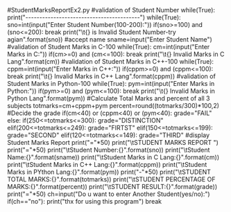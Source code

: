 #StudentMarksReportEx2.py
#validation of Student Number
while(True):
    print("-----------------------------------------")
    while(True):
       sno=int(input("Enter Student Number(100-200):"))
       if(sno>=100) and (sno<=200):
          break
       print("\t{} is Invalid Student Number-try agian".format(sno))
    #accept name
    sname=input("Enter Student Name")
    #validation of Student Marks in C-100
    while(True):
        cm=int(input("Enter Marks in C:"))
        if(cm>=0) and (cm<=100):
            break
        print("\t{} Invalid Marks in C Lang".format(cm))
    #validation of Student Marks in C++-100
    while(True):
        cppm=int(input("Enter Marks in C++:"))
        if(cppm>=0) and (cppm<=100):
            break
        print("\t{} Invalid Marks in C++ Lang".format(cppm))
    #validation of Student Marks in Python-100
    while(True):
        pym=int(input("Enter Marks in Python:"))
        if(pym>=0) and (pym<=100):
            break
        print("\t{} Invalid Marks in Python Lang".format(pym))
    #Calculate Total Marks and percent of all 3 subjects
    totmarks=cm+cppm+pym
    percent=round((totmarks/300)*100,2)
    #Decide the grade
    if(cm<40) or    (cppm<40)  or  (pym<40):
        grade="FAIL"
    else:
        if(250<=totmarks<=300):
            grade="DISTINCTION"
        elif(200<=totmarks<=249):
            grade="FIRTST"
        elif(150<=totmarks<=199):
            grade="SECOND"
        elif(120<=totmarks<=149):
            grade="THIRD"
    #display Student Marks Report
    print("="*50)
    print("\tSTUDENT MARKS REPORT ")
    print("="*50)
    print("\tStudent Number:{}".format(sno))
    print("\tStudent Name:{}".format(sname))
    print("\tStudent Marks in C Lang:{}".format(cm))
    print("\tStudent Marks in C++ Lang:{}".format(cppm))
    print("\tStudent Marks in PYthon Lang:{}".format(pym))
    print("-"*50)
    print("\tSTUDENT TOTAL MARKS:{}".format(totmarks))
    print("\tSTUDENT PERCENTAGE OF MARKS:{}".format(percent))
    print("\tSTUDENT RESULT:{}".format(grade))
    print("="*50)
    ch=input("Do u want to enter Another Student(yes/no):")
    if(ch=="no"):
        print("thx for using this program")
        break

